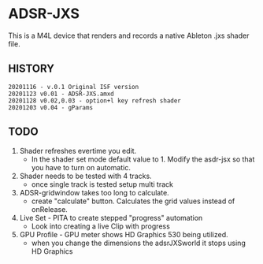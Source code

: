 # ADSR-JXS

This is a M4L device that renders and records a native Ableton .jxs shader file.   

## HISTORY

	20201116 - v.0.1 Original ISF version
	20201123 v0.01 - ADSR-JXS.amxd
	20201128 v0.02,0.03 - option+l key refresh shader
	20201203 v0.04 - gParams 
	
## TODO

1. 	Shader refreshes evertime you edit.
	- In the shader set mode default value to 1.  Modify the asdr-jsx so that you have to turn on automatic.
2. 	Shader needs to be tested with 4 tracks.
	- once single track is tested setup multi track
3. 	ADSR-gridwindow takes too long to calculate.
	- create "calculate" button.  Calculates the grid values instead of onRelease. 
4.	Live Set - PITA to create stepped "progress" automation
	- Look into creating a live Clip with progress
5.	GPU Profile - GPU meter shows HD Graphics 530 being utilized.
	- when you change the dimensions the adsrJXSworld it stops using HD Graphics
	







